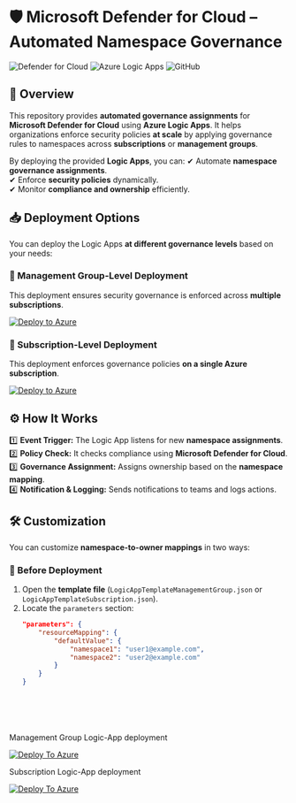 
# 🛡 Microsoft Defender for Cloud – Automated Namespace Governance

![Defender for Cloud](https://img.shields.io/badge/Microsoft-Defender%20for%20Cloud-blue.svg)
![Azure Logic Apps](https://img.shields.io/badge/Azure-Logic%20Apps-brightgreen.svg)
![GitHub](https://img.shields.io/github/license/kapetanios55/MicrosoftDefenderForCloud)

## 🚀 Overview
This repository provides **automated governance assignments** for **Microsoft Defender for Cloud** using **Azure Logic Apps**. It helps organizations enforce security policies **at scale** by applying governance rules to namespaces across **subscriptions** or **management groups**.

By deploying the provided **Logic Apps**, you can:
✔ Automate **namespace governance assignments**.  
✔ Enforce **security policies** dynamically.  
✔ Monitor **compliance and ownership** efficiently.  

## 📥 Deployment Options
You can deploy the Logic Apps **at different governance levels** based on your needs:

### **🔹 Management Group-Level Deployment**
This deployment ensures security governance is enforced across **multiple subscriptions**.

[![Deploy to Azure](https://aka.ms/deploytoazurebutton)](https://portal.azure.com/#create/Microsoft.Template/uri/https%3A%2F%2Fraw.githubusercontent.com%2Fkapetanios55%2FMicrosoftDefenderForCloud%2Fmain%2FLogicAppTemplateManagementGroup.json)

### **🔹 Subscription-Level Deployment**
This deployment enforces governance policies **on a single Azure subscription**.

[![Deploy to Azure](https://aka.ms/deploytoazurebutton)](https://portal.azure.com/#create/Microsoft.Template/uri/https%3A%2F%2Fraw.githubusercontent.com%2Fkapetanios55%2FMicrosoftDefenderForCloud%2Fmain%2FLogicAppTemplateSubscription.json)

## ⚙ How It Works
1️⃣ **Event Trigger:** The Logic App listens for new **namespace assignments**.  
2️⃣ **Policy Check:** It checks compliance using **Microsoft Defender for Cloud**.  
3️⃣ **Governance Assignment:** Assigns ownership based on the **namespace mapping**.  
4️⃣ **Notification & Logging:** Sends notifications to teams and logs actions.  

## 🛠 Customization
You can customize **namespace-to-owner mappings** in two ways:

### **🔧 Before Deployment**
1. Open the **template file** (`LogicAppTemplateManagementGroup.json` or `LogicAppTemplateSubscription.json`).
2. Locate the `parameters` section:
   ```json
   "parameters": {
       "resourceMapping": {
           "defaultValue": {
               "namespace1": "user1@example.com",
               "namespace2": "user2@example.com"
           }
       }
   }







Management Group Logic-App deployment

[![Deploy To Azure](https://raw.githubusercontent.com/Azure/azure-quickstart-templates/master/1-CONTRIBUTION-GUIDE/images/deploytoazure.svg?sanitize=true)](https://portal.azure.com/#create/Microsoft.Template/uri/https%3A%2F%2Fraw.githubusercontent.com%2FKapetanios55%2FMicrosoftDefenderforCloud%2Fmain%2FLogicAppTemplateManagementGroup.json)

Subscription Logic-App deployment

[![Deploy To Azure](https://raw.githubusercontent.com/Azure/azure-quickstart-templates/master/1-CONTRIBUTION-GUIDE/images/deploytoazure.svg?sanitize=true)](https://portal.azure.com/#create/Microsoft.Template/uri/https%3A%2F%2Fraw.githubusercontent.com%2FKapetanios55%2FMicrosoftDefenderforCloud%2Fmain%2FLogicAppTemplateSubscription.json)

